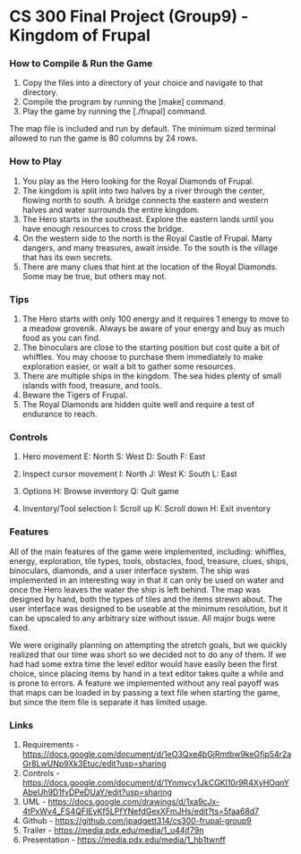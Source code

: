 # CS 300 Final Project (Group9) - Kingdom of Frupal


### How to Compile & Run the Game

1. Copy the files into a directory of your choice and navigate to that directory.
2. Compile the program by running the [make] command.
3. Play the game by running the [./frupal] command.

The map file is included and run by default.
The minimum sized terminal allowed to run the game is 80 columns by 24 rows.



### How to Play

1. You play as the Hero looking for the Royal Diamonds of Frupal.
2. The kingdom is split into two halves by a river through the center, flowing north to south. A bridge connects the eastern and western halves and water surrounds the entire kingdom.
3. The Hero starts in the southeast. Explore the eastern lands until you have enough resources to cross the bridge.
4. On the western side to the north is the Royal Castle of Frupal. Many dangers, and many treasures, await inside. To the south is the village that has its own secrets.
5. There are many clues that hint at the location of the Royal Diamonds. Some may be true, but others may not.

### Tips

1. The Hero starts with only 100 energy and it requires 1 energy to move to a meadow grovenik. Always be aware of your energy and buy as much food as you can find.
2. The binoculars are close to the starting position but cost quite a bit of whiffles. You may choose to purchase them immediately to make exploration easier, or wait a bit to gather some resources.
3. There are multiple ships in the kingdom. The sea hides plenty of small islands with food, treasure, and tools.
4. Beware the Tigers of Frupal.
5. The Royal Diamonds are hidden quite well and require a test of endurance to reach.



### Controls

1. Hero movement
E: North
S: West
D: South
F: East

2. Inspect cursor movement
I: North
J: West
K: South
L: East

3. Options
H: Browse inventory
Q: Quit game

4. Inventory/Tool selection
I: Scroll up
K: Scroll down
H: Exit inventory



### Features

All of the main features of the game were implemented, including: whiffles, energy, exploration, tile types, tools, obstacles, food, treasure, clues, ships, binoculars, diamonds, and a user interface system. The ship was implemented in an interesting way in that it can only be used on water and once the Hero leaves the water the ship is left behind. The map was designed by hand, both the types of tiles and the items strewn about. The user interface was designed to be useable at the minimum resolution, but it can be upscaled to any arbitrary size without issue. All major bugs were fixed.

We were originally planning on attempting the stretch goals, but we quickly realized that our time was short so we decided not to do any of them. If we had had some extra time the level editor would have easily been the first choice, since placing items by hand in a text editor takes quite a while and is prone to errors. A feature we implemented without any real payoff was that maps can be loaded in by passing a text file when starting the game, but since the item file is separate it has limited usage.



### Links

1. Requirements - https://docs.google.com/document/d/1eO3Qxe4bGjRmtbw9keGfjp54r2aGr8LwUNp9Xk3Etuc/edit?usp=sharing
2. Controls - https://docs.google.com/document/d/1Ynmvcy1JkCGKl10r9R4XyHOqnYAbeUh9D1fvDPeDUaY/edit?usp=sharing
3.  UML - https://docs.google.com/drawings/d/1xa9cJx-4tPxWv4_FS4QFIEyKf5LPfYNefdGexXFmJHs/edit?ts=5faa68d7
4. Github - https://github.com/jpadgett314/cs300-frupal-group9
5. Trailer - https://media.pdx.edu/media/1_u44jf79n
6. Presentation - https://media.pdx.edu/media/1_hb1twnff
